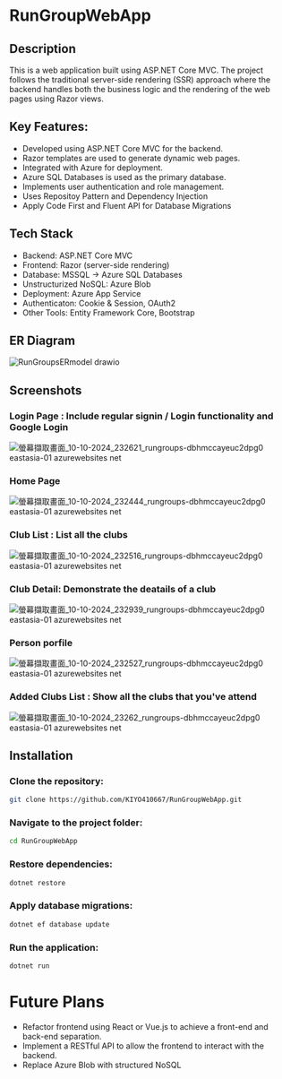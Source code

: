 # RunGroupWebApp
## Description
This is a web application built using ASP.NET Core MVC. The project follows the traditional server-side rendering (SSR) approach where the backend handles both the business logic and the rendering of the web pages using Razor views.

## Key Features:
- Developed using ASP.NET Core MVC for the backend.
- Razor templates are used to generate dynamic web pages.
- Integrated with Azure for deployment.
- Azure SQL Databases is used as the primary database.
- Implements user authentication and role management.
- Uses Repositoy Pattern and Dependency Injection
- Apply Code First and Fluent API for Database Migrations

## Tech Stack
- Backend: ASP.NET Core MVC
- Frontend: Razor (server-side rendering)
- Database: MSSQL -> Azure SQL Databases
- Unstructurized NoSQL: Azure Blob
- Deployment: Azure App Service
- Authenticaton: Cookie & Session, OAuth2
- Other Tools: Entity Framework Core, Bootstrap
## ER Diagram
![RunGroupsERmodel drawio](https://github.com/user-attachments/assets/705310e8-a9a7-4b46-b90d-98253183a43c)

## Screenshots
### Login Page : Include regular signin / Login functionality and Google Login
![螢幕擷取畫面_10-10-2024_232621_rungroups-dbhmccayeuc2dpg0 eastasia-01 azurewebsites net](https://github.com/user-attachments/assets/256f75e7-f9d9-4a51-b82c-e400f736b9cb)

### Home Page
![螢幕擷取畫面_10-10-2024_232444_rungroups-dbhmccayeuc2dpg0 eastasia-01 azurewebsites net](https://github.com/user-attachments/assets/e92ba99f-fe90-4f83-9139-305eff42a4b7)

### Club List : List all the clubs
![螢幕擷取畫面_10-10-2024_232516_rungroups-dbhmccayeuc2dpg0 eastasia-01 azurewebsites net](https://github.com/user-attachments/assets/a0c5b2cd-0f60-4c8b-a5ca-80ad48e46d9b)

### Club Detail: Demonstrate the deatails of a club
![螢幕擷取畫面_10-10-2024_232939_rungroups-dbhmccayeuc2dpg0 eastasia-01 azurewebsites net](https://github.com/user-attachments/assets/6d6a953f-ff2a-4c68-a5b3-b317e8996a46)

### Person porfile
![螢幕擷取畫面_10-10-2024_232527_rungroups-dbhmccayeuc2dpg0 eastasia-01 azurewebsites net](https://github.com/user-attachments/assets/7d39a3fd-f66f-43b4-b174-f96725791faf)

### Added Clubs List : Show all the clubs that you've attend
![螢幕擷取畫面_10-10-2024_23262_rungroups-dbhmccayeuc2dpg0 eastasia-01 azurewebsites net](https://github.com/user-attachments/assets/a984a007-ba48-4d8b-b077-fa5bb3363947)

## Installation
### Clone the repository:
```bash
git clone https://github.com/KIYO410667/RunGroupWebApp.git
```
### Navigate to the project folder:
```bash
cd RunGroupWebApp
```
### Restore dependencies:
```bash
dotnet restore
```
### Apply database migrations:
```bash
dotnet ef database update
```
### Run the application:
```bash
dotnet run
```
# Future Plans
- Refactor frontend using React or Vue.js to achieve a front-end and back-end separation.
- Implement a RESTful API to allow the frontend to interact with the backend.
- Replace Azure Blob with structured NoSQL


